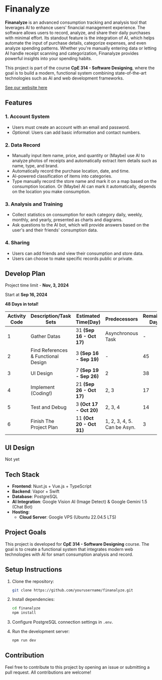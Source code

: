 # Finanalyze

**Finanalyze** is an advanced consumption tracking and analysis tool that leverages AI to enhance users' financial management experience. The software allows users to record, analyze, and share their daily purchases with minimal effort. Its standout feature is the integration of AI, which helps automate the input of purchase details, categorize expenses, and even analyze spending patterns. Whether you're manually entering data or letting AI handle receipt scanning and categorization, Finanalyze provides powerful insights into your spending habits. 

This project is part of the course **CpE 314 - Software Designing**, where the goal is to build a modern, functional system combining state-of-the-art technologies such as AI and web development frameworks.

[See our website here](https://finanalyze.inspiral.site)

## Features

### 1. Account System

- Users must create an account with an email and password.
- *Optional*: Users can add basic information and contact numbers.

### 2. Data Record

- Manually input item name, price, and quantity or (Maybe) use AI to analyze photos of receipts and automatically extract item details such as name, type, and brand.
- Automatically record the purchase location, date, and time.
- AI-powered classification of items into categories.
- Type manually record the store name and mark it on a map based on the consumption location. Or (Maybe) AI can mark it automatically, depends on the location you make consumption.

### 3. Analysis and Training

- Collect statistics on consumption for each category daily, weekly, monthly, and yearly, presented as charts and diagrams.
- Ask questions to the AI bot, which will provide answers based on the user's and their friends' consumption data.

### 4. Sharing

- Users can add friends and view their consumption and store data.
- Users can choose to make specific records public or private.



## Develop Plan

Project time limit - **Nov, 3, 2024**

Start at **Sep 16, 2024**

**48 Days in total!**

| Activity Code | Description/Task Sets               | Estimated Time(Day)      | Predecessors                | Remaining Days | Progress   |
| ------------- | ----------------------------------- | ------------------------ | --------------------------- | -------------- | ---------- |
| 1             | Gather Datas                        | 31 **(Sep 16 - Oct 17)** | Asynchronous Task           | -              | -          |
| 2             | Find References & Functional Design | 3 **(Sep 16 - Sep 19)**  | -                           | 45             | ✅ (Sep 19) |
| 3             | UI Design                           | 7 **(Sep 19 - Sep 26)**  | 2                           | 38             | ✅ (Sep 29) |
| 4             | Implement (Coding!)                 | 21 **(Sep 26 - Oct 17)** | 2, 3                        | 17             | ✅ (Oct 21) |
| 5             | Test and Debug                      | 3 **(Oct 17 - Oct 20)**  | 2, 3, 4                     | 14             | -          |
| 6             | Finish The Project Plan             | 11 **(Oct 20 - Oct 31)** | 1, 2, 3, 4, 5. Can be Asyn. | 3              | -          |



## UI Design

Not yet



## Tech Stack

- **Frontend**: Nuxt.js + Vue.js + TypeScript
- **Backend**: Vapor + Swift
- **Database**: PostgreSQL
- **AI Integration**: Google Vision AI (Image Detect) & Google Gemini 1.5 (Chat Bot)
- **Hosting**:
  - **Cloud Server**: Google VPS (Ubuntu 22.04.5 LTS)



## Project Goals

This project is developed for **CpE 314 - Software Designing** course. The goal is to create a functional system that integrates modern web technologies with AI for smart consumption analysis and record.



## Setup Instructions

1. Clone the repository:

   ```bash
   git clone https://github.com/yourusername/finanalyze.git
   ```

2. Install dependencies:

   ```bash
   cd finanalyze
   npm install
   ```

3. Configure PostgreSQL connection settings in `.env`.

4. Run the development server:

   ```bash
   npm run dev
   ```

## Contribution

Feel free to contribute to this project by opening an issue or submitting a pull request. All contributions are welcome!